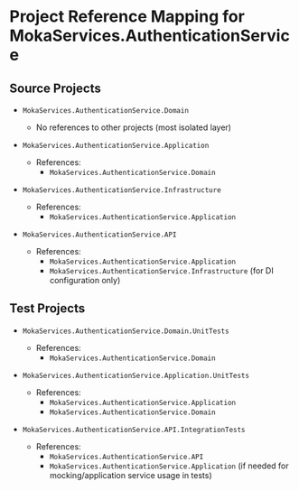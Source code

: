 # Project Reference Mapping for MokaServices.AuthenticationService

## Source Projects

- `MokaServices.AuthenticationService.Domain`
    - No references to other projects (most isolated layer)

- `MokaServices.AuthenticationService.Application`
    - References:
        - `MokaServices.AuthenticationService.Domain`

- `MokaServices.AuthenticationService.Infrastructure`
    - References:
        - `MokaServices.AuthenticationService.Application`

- `MokaServices.AuthenticationService.API`
    - References:
        - `MokaServices.AuthenticationService.Application`
        - `MokaServices.AuthenticationService.Infrastructure` (for DI configuration only)

## Test Projects

- `MokaServices.AuthenticationService.Domain.UnitTests`
    - References:
        - `MokaServices.AuthenticationService.Domain`

- `MokaServices.AuthenticationService.Application.UnitTests`
    - References:
        - `MokaServices.AuthenticationService.Application`
        - `MokaServices.AuthenticationService.Domain`

- `MokaServices.AuthenticationService.API.IntegrationTests`
    - References:
        - `MokaServices.AuthenticationService.API`
        - `MokaServices.AuthenticationService.Application` (if needed for mocking/application service usage in tests)
